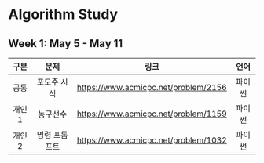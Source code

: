 # Algorithm Study

## Week 1: May 5 - May 11

| **구분** | **문제**  |                **링크**                | **언어** |
|:------:|:-------:|:------------------------------------:|:------:|
|공통| 포도주 시식  |https://www.acmicpc.net/problem/2156|  파이썬   |
|개인1|  농구선수   |https://www.acmicpc.net/problem/1159|  파이썬   |
|개인2| 명령 프롬프트 |https://www.acmicpc.net/problem/1032|  파이썬   |

